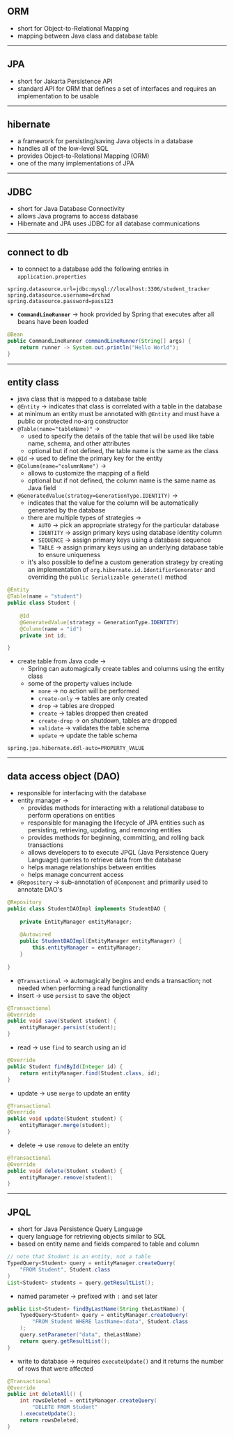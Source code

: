 ## ORM
- short for Object-to-Relational Mapping
- mapping between Java class and database table

---
## JPA
- short for Jakarta Persistence API
- standard API for ORM that defines a set of interfaces and requires an implementation to be usable

---
## hibernate
- a framework for persisting/saving Java objects in a database
- handles all of the low-level SQL
- provides Object-to-Relational Mapping (ORM)
- one of the many implementations of JPA

---
## JDBC
- short for Java Database Connectivity
- allows Java programs to access database
- Hibernate and JPA uses JDBC for all database communications

---
## connect to db
- to connect to a database add the following entries in `application.properties`
```properties
spring.datasource.url=jdbc:mysql://localhost:3306/student_tracker
spring.datasource.username=drchad
spring.datasource.password=pass123
```
- **`CommandLineRunner`** -> hook provided by Spring that executes after all beans have been loaded
```java
@Bean
public CommandLineRunner commandLineRunner(String[] args) {
	return runner -> System.out.println("Hello World");
}
```

---
## entity class
- java class that is mapped to a database table
- `@Entity` -> indicates that class is correlated with a table in the database
- at minimum an entity must be annotated with `@Entity` and must have a public or protected no-arg constructor
 - `@Table(name="tableName)"` -> 
	 - used to specify the details of the table that will be used like table name, schema, and other attributes
	 - optional but if not defined, the table name is the same as the class
 - `@Id` -> used to define the primary key for the entity
 - `@Column(name="columnName")` -> 
	 - allows to customize the mapping of a field
	 - optional but if not defined, the column name is the same name as Java field
 - `@GeneratedValue(strategy=GenerationType.IDENTITY)` -> 
	 - indicates that the value for the column will be automatically generated by the database
	 - there are multiple types of strategies ->
		 - `AUTO` -> pick an appropriate strategy for the particular database
		 - `IDENTITY` -> assign primary keys using database identity column
		 - `SEQUENCE`  -> assign primary keys using a database sequence
		 - `TABLE` -> assign primary keys using an underlying database table to ensure uniqueness
	 - it's also possible to define a custom generation strategy by creating an implementation of `org.hibernate.id.IdentifierGenerator` and overriding the `public Serializable generate()` method
```java
@Entity  
@Table(name = "student")  
public class Student {  
  
    @Id  
    @GeneratedValue(strategy = GenerationType.IDENTITY)  
    @Column(name = "id")  
    private int id;

}
```
- create table from Java code ->
	- Spring can automagically create tables and columns using the entity class
	- some of the property values include
		- `none` -> no action will be performed
		- `create-only` -> tables are only created
		- `drop` -> tables are dropped
		- `create` -> tables dropped then created
		- `create-drop` -> on shutdown, tables are dropped
		- `validate` -> validates the table schema
		- `update` -> update the table schema
```properties
spring.jpa.hibernate.ddl-auto=PROPERTY_VALUE
```

---
## data access object (DAO)
- responsible for interfacing with the database
- entity manager -> 
	- provides methods for interacting with a relational database to perform operations on entities
	- responsible for managing the lifecycle of JPA entities such as persisting, retrieving, updating, and removing entities
	- provides methods for beginning, committing, and rolling back transactions
	- allows developers to to execute JPQL (Java Persistence Query Language) queries to retrieve data from the database
	- helps manage relationships between entities
	- helps manage concurrent access
- `@Repository` -> sub-annotation of `@Component` and primarily used to annotate DAO's
```java
@Repository  
public class StudentDAOImpl implements StudentDAO {  
  
    private EntityManager entityManager;  
  
    @Autowired  
    public StudentDAOImpl(EntityManager entityManager) {  
        this.entityManager = entityManager;  
    }  
  
}
```
- `@Transactional` -> automagically begins and ends a transaction; not needed when performing a read functionality
- insert -> use `persist` to save the object
```java
@Transactional  
@Override    
public void save(Student student) {  
	entityManager.persist(student);  
}  
```
- read -> use `find` to search using an id
```java
@Override  
public Student findById(Integer id) {  
    return entityManager.find(Student.class, id);  
}
```
- update -> use `merge` to update an entity
```java
@Transactional
@Override
public void update(Student student) {
	entityManager.merge(student);
}
```
- delete -> use `remove` to delete an entity
```java
@Transactional
@Override
public void delete(Student student) {
	entityManager.remove(student);
}
```

---
## JPQL
- short for Java Persistence Query Language
- query language for retrieving objects similar to SQL
- based on entity name and fields compared to table and column
```java
// note that Student is an entity, not a table
TypedQuery<Student> query = entityManager.createQuery(
	"FROM Student", Student.class
)
List<Student> students = query.getResultList();
```
- named parameter -> prefixed with `:` and set later
```java
public List<Student> findByLastName(String theLastName) {
	TypedQuery<Student> query = entityManager.createQuery(
		"FROM Student WHERE lastName=:data", Student.class
	);
	query.setParameter("data", theLastName)
	return query.getResultList();
}
```
- write to database -> requires `executeUpdate()` and it returns the number of rows that were affected
```java
@Transactional  
@Override  
public int deleteAll() {  
    int rowsDeleted = entityManager.createQuery(
	    "DELETE FROM Student"
	).executeUpdate();  
    return rowsDeleted;  
}
```
